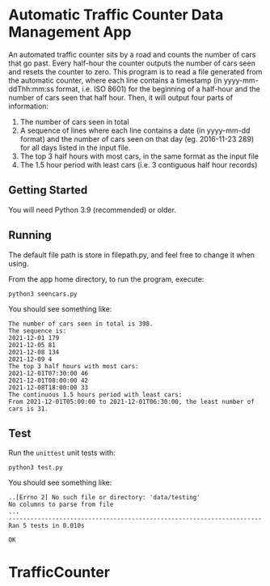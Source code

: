 # Automatic Traffic Counter Data Management App

An automated traffic counter sits by a road and counts the number of cars that go past. Every half-hour the counter outputs the number of cars seen and resets the counter to zero. This program is to read a file generated from the automatic counter, where each line contains a timestamp (in yyyy-mm- ddThh:mm:ss format, i.e. ISO 8601) for the beginning of a half-hour and the number of cars seen that half hour. Then, it will output four parts of information:
1. The number of cars seen in total
2. A sequence of lines where each line contains a date (in yyyy-mm-dd format) and the
number of cars seen on that day (eg. 2016-11-23 289) for all days listed in the input file.
3. The top 3 half hours with most cars, in the same format as the input file
4. The 1.5 hour period with least cars (i.e. 3 contiguous half hour records)

## Getting Started
You will need Python 3.9 (recommended) or older.

## Running
The default file path is store in filepath.py, and feel free to change it when using.

From the app home directory, to run the program, execute:
```
python3 seencars.py
```
You should see something like:
```
The number of cars seen in total is 398.
The sequence is:
2021-12-01 179
2021-12-05 81
2021-12-08 134
2021-12-09 4
The top 3 half hours with most cars:
2021-12-01T07:30:00 46
2021-12-01T08:00:00 42
2021-12-08T18:00:00 33
The continuous 1.5 hours period with least cars:
From 2021-12-01T05:00:00 to 2021-12-01T06:30:00, the least number of cars is 31.
```

## Test
Run the `unittest` unit tests with:
```
python3 test.py
```
You should see something like:
```
..[Errno 2] No such file or directory: 'data/testing'
No columns to parse from file
...
----------------------------------------------------------------------
Ran 5 tests in 0.010s

OK
```






# TrafficCounter

